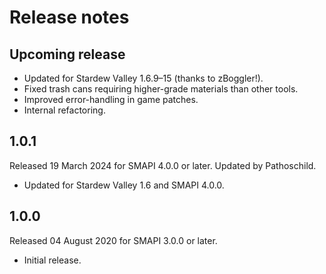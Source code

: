 ﻿# Release notes
## Upcoming release
- Updated for Stardew Valley 1.6.9–15 (thanks to zBoggler!).
- Fixed trash cans requiring higher-grade materials than other tools.
- Improved error-handling in game patches.
- Internal refactoring.

## 1.0.1
Released 19 March 2024 for SMAPI 4.0.0 or later. Updated by Pathoschild.

- Updated for Stardew Valley 1.6 and SMAPI 4.0.0.

## 1.0.0
Released 04 August 2020 for SMAPI 3.0.0 or later.

- Initial release.
